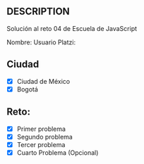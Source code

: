 ## DESCRIPTION

Solución al reto 04 de Escuela de JavaScript

Nombre:
Usuario Platzi:

## Ciudad
- [x] Ciudad de México
- [x] Bogotá

## Reto:
  - [x] Primer problema
  - [x] Segundo problema
  - [x] Tercer problema
  - [x] Cuarto Problema (Opcional)